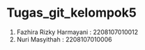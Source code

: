# Tugas_git_kelompok5
 1. Fazhira Rizky Harmayani : 2208107010012
 2. Nuri Masyithah : 2208107010006
